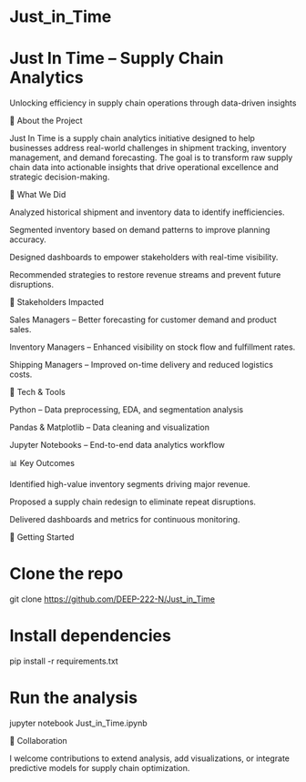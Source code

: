 # Just_in_Time

# Just In Time – Supply Chain Analytics
Unlocking efficiency in supply chain operations through data-driven insights

🏢 About the Project

Just In Time is a supply chain analytics initiative designed to help businesses address real-world challenges in shipment tracking, inventory management, and demand forecasting.
The goal is to transform raw supply chain data into actionable insights that drive operational excellence and strategic decision-making.

🎯 What We Did

Analyzed historical shipment and inventory data to identify inefficiencies.

Segmented inventory based on demand patterns to improve planning accuracy.

Designed dashboards to empower stakeholders with real-time visibility.

Recommended strategies to restore revenue streams and prevent future disruptions.

👥 Stakeholders Impacted

Sales Managers – Better forecasting for customer demand and product sales.

Inventory Managers – Enhanced visibility on stock flow and fulfillment rates.

Shipping Managers – Improved on-time delivery and reduced logistics costs.

🧠 Tech & Tools

Python – Data preprocessing, EDA, and segmentation analysis

Pandas & Matplotlib – Data cleaning and visualization

Jupyter Notebooks – End-to-end data analytics workflow

📊 Key Outcomes

Identified high-value inventory segments driving major revenue.

Proposed a supply chain redesign to eliminate repeat disruptions.

Delivered dashboards and metrics for continuous monitoring.

🚀 Getting Started
# Clone the repo
git clone https://github.com/DEEP-222-N/Just_in_Time

# Install dependencies
pip install -r requirements.txt

# Run the analysis
jupyter notebook Just_in_Time.ipynb

🤝 Collaboration

I welcome contributions to extend analysis, add visualizations, or integrate predictive models for supply chain optimization.
